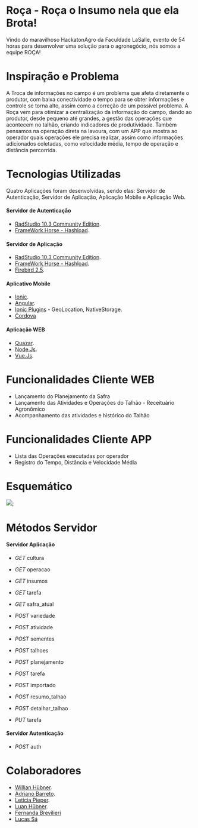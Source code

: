 # Roça - Roça o Insumo nela que ela Brota!
  Vindo do maravilhoso HackatonAgro da Faculdade LaSalle, evento de 54 horas para desenvolver uma solução para o agronegócio, nós somos a  equipe ROÇA!

# Inspiração e Problema
  A Troca de informações no campo é um problema que afeta diretamente o produtor, com baixa conectividade o tempo para se obter informações e controle se torna alto, assim como a correção de um possível problema.
  A Roça vem para otimizar a centralização da informação do campo, dando ao produtor, desde pequeno até grandes, a gestão das operações que acontecem no talhão, criando indicadores de produtividade.
  Também pensamos na operação direta na lavoura, com um APP que mostra ao operador quais operações ele precisa realizar, assim como informações adicionados coletadas, como velocidade média, tempo de operação e distância percorrida.
  
# Tecnologias Utilizadas

Quatro Aplicações foram desenvolvidas, sendo elas: Servidor de Autenticação, Servidor de Aplicação, Aplicação Mobile e Aplicação Web.

#### Servidor de Autenticação

- [RadStudio 10.3 Community Edition](https://www.embarcadero.com/br/products/delphi/starter/free-download).
- [FrameWork Horse - Hashload](https://github.com/HashLoad/horse).

#### Servidor de Aplicação

- [RadStudio 10.3 Community Edition](https://www.embarcadero.com/br/products/delphi/starter/free-download).
- [FrameWork Horse - Hashload](https://github.com/HashLoad/horse).
- [Firebird 2.5](https://firebirdsql.org/).

#### Aplicativo Mobile

- [Ionic](https://ionicframework.com/).
- [Angular](https://angularjs.org/).
- [Ionic Plugins](https://ionicframework.com/docs/native/) - GeoLocation, NativeStorage.
- [Cordova](https://cordova.apache.org/)

#### Aplicação WEB

- [Quazar](https://quasar.dev/).
- [Node.Js](https://www.npmjs.com/).
- [Vue.Js](https://vuejs.org/).

# Funcionalidades Cliente WEB
- Lançamento do Planejamento da Safra
- Lançamento das Atividades e Operações do Talhão - Receituário Agronômico
- Acompanhamento das atividades e histórico do Talhão

# Funcionalidades Cliente APP
- Lista das Operações executadas por operador
- Registro do Tempo, Distância e Velocidade Média

# Esquemático 
![](https://github.com/hackagritech/roca/blob/master/esquematico_dados.png);

# Métodos Servidor
#### Servidor Aplicação
- *GET* cultura
- *GET* operacao
- *GET* insumos
- *GET* tarefa
- *GET* safra_atual

- *POST* variedade
- *POST* atividade
- *POST* sementes
- *POST* talhoes
- *POST* planejamento
- *POST* tarefa
- *POST* importado
- *POST* resumo_talhao
- *POST* detalhar_talhao

- *PUT* tarefa

#### Servidor Autenticação
- *POST* auth

# Colaboradores
- [Willian Hübner](https://github.com/WillHubner).
- [Adriano Barreto](https://github.com/AdrianoBarreto).
- [Leticia Pieper](https://github.com/Pieper04).
- [Luan Hübner](https://github.com/luanhubner).
- [Fernanda Brevilieri](https://www.linkedin.com/in/fernanda-araujo-brevilieri-18421a79/)
- [Lucas Sá](https://www.linkedin.com/in/lucas-s%C3%A1-584b0a1a2/)

